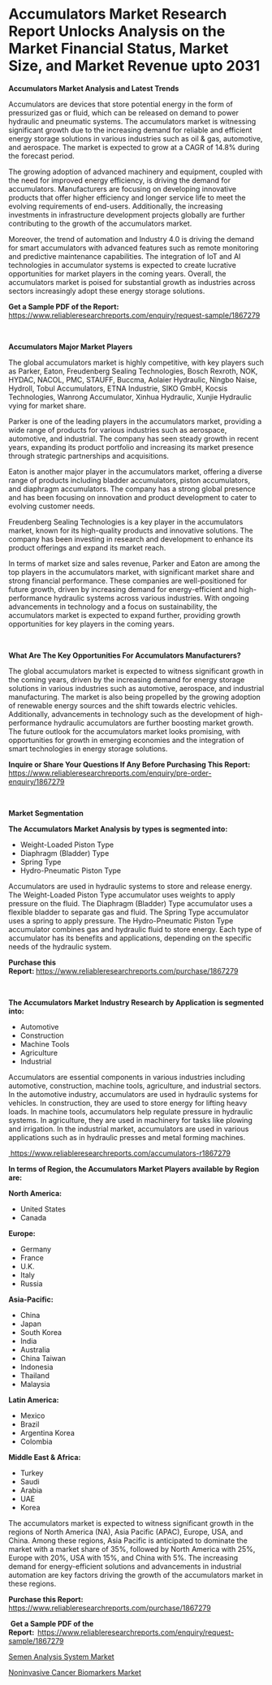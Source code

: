 <p><h1>Accumulators Market Research Report Unlocks Analysis on the Market Financial Status, Market Size, and Market Revenue upto 2031</h1></p><p><strong>Accumulators Market Analysis and Latest Trends</strong></p>
<p><p>Accumulators are devices that store potential energy in the form of pressurized gas or fluid, which can be released on demand to power hydraulic and pneumatic systems. The accumulators market is witnessing significant growth due to the increasing demand for reliable and efficient energy storage solutions in various industries such as oil & gas, automotive, and aerospace. The market is expected to grow at a CAGR of 14.8% during the forecast period.</p><p>The growing adoption of advanced machinery and equipment, coupled with the need for improved energy efficiency, is driving the demand for accumulators. Manufacturers are focusing on developing innovative products that offer higher efficiency and longer service life to meet the evolving requirements of end-users. Additionally, the increasing investments in infrastructure development projects globally are further contributing to the growth of the accumulators market.</p><p>Moreover, the trend of automation and Industry 4.0 is driving the demand for smart accumulators with advanced features such as remote monitoring and predictive maintenance capabilities. The integration of IoT and AI technologies in accumulator systems is expected to create lucrative opportunities for market players in the coming years. Overall, the accumulators market is poised for substantial growth as industries across sectors increasingly adopt these energy storage solutions.</p></p>
<p><strong>Get a Sample PDF of the Report:&nbsp;</strong> <a href="https://www.reliableresearchreports.com/enquiry/request-sample/1867279">https://www.reliableresearchreports.com/enquiry/request-sample/1867279</a></p>
<p>&nbsp;</p>
<p><strong>Accumulators Major Market Players</strong></p>
<p><p>The global accumulators market is highly competitive, with key players such as Parker, Eaton, Freudenberg Sealing Technologies, Bosch Rexroth, NOK, HYDAC, NACOL, PMC, STAUFF, Buccma, Aolaier Hydraulic, Ningbo Naise, Hydroll, Tobul Accumulators, ETNA Industrie, SIKO GmbH, Kocsis Technologies, Wanrong Accumulator, Xinhua Hydraulic, Xunjie Hydraulic vying for market share.</p><p>Parker is one of the leading players in the accumulators market, providing a wide range of products for various industries such as aerospace, automotive, and industrial. The company has seen steady growth in recent years, expanding its product portfolio and increasing its market presence through strategic partnerships and acquisitions.</p><p>Eaton is another major player in the accumulators market, offering a diverse range of products including bladder accumulators, piston accumulators, and diaphragm accumulators. The company has a strong global presence and has been focusing on innovation and product development to cater to evolving customer needs.</p><p>Freudenberg Sealing Technologies is a key player in the accumulators market, known for its high-quality products and innovative solutions. The company has been investing in research and development to enhance its product offerings and expand its market reach.</p><p>In terms of market size and sales revenue, Parker and Eaton are among the top players in the accumulators market, with significant market share and strong financial performance. These companies are well-positioned for future growth, driven by increasing demand for energy-efficient and high-performance hydraulic systems across various industries. With ongoing advancements in technology and a focus on sustainability, the accumulators market is expected to expand further, providing growth opportunities for key players in the coming years.</p></p>
<p>&nbsp;</p>
<p><strong>What Are The Key Opportunities For Accumulators Manufacturers?</strong></p>
<p><p>The global accumulators market is expected to witness significant growth in the coming years, driven by the increasing demand for energy storage solutions in various industries such as automotive, aerospace, and industrial manufacturing. The market is also being propelled by the growing adoption of renewable energy sources and the shift towards electric vehicles. Additionally, advancements in technology such as the development of high-performance hydraulic accumulators are further boosting market growth. The future outlook for the accumulators market looks promising, with opportunities for growth in emerging economies and the integration of smart technologies in energy storage solutions.</p></p>
<p><strong>Inquire or Share Your Questions If Any Before Purchasing This Report:</strong> <a href="https://www.reliableresearchreports.com/enquiry/pre-order-enquiry/1867279">https://www.reliableresearchreports.com/enquiry/pre-order-enquiry/1867279</a></p>
<p>&nbsp;</p>
<p><strong>Market Segmentation</strong></p>
<p><strong>The Accumulators Market Analysis by types is segmented into:</strong></p>
<p><ul><li>Weight-Loaded Piston Type</li><li>Diaphragm (Bladder) Type</li><li>Spring Type</li><li>Hydro-Pneumatic Piston Type</li></ul></p>
<p><p>Accumulators are used in hydraulic systems to store and release energy. The Weight-Loaded Piston Type accumulator uses weights to apply pressure on the fluid. The Diaphragm (Bladder) Type accumulator uses a flexible bladder to separate gas and fluid. The Spring Type accumulator uses a spring to apply pressure. The Hydro-Pneumatic Piston Type accumulator combines gas and hydraulic fluid to store energy. Each type of accumulator has its benefits and applications, depending on the specific needs of the hydraulic system.</p></p>
<p><strong>Purchase this Report:&nbsp;</strong><a href="https://www.reliableresearchreports.com/purchase/1867279">https://www.reliableresearchreports.com/purchase/1867279</a></p>
<p>&nbsp;</p>
<p><strong>The Accumulators Market Industry Research by Application is segmented into:</strong></p>
<p><ul><li>Automotive</li><li>Construction</li><li>Machine Tools</li><li>Agriculture</li><li>Industrial</li></ul></p>
<p><p>Accumulators are essential components in various industries including automotive, construction, machine tools, agriculture, and industrial sectors. In the automotive industry, accumulators are used in hydraulic systems for vehicles. In construction, they are used to store energy for lifting heavy loads. In machine tools, accumulators help regulate pressure in hydraulic systems. In agriculture, they are used in machinery for tasks like plowing and irrigation. In the industrial market, accumulators are used in various applications such as in hydraulic presses and metal forming machines.</p></p>
<p><a href="https://www.reliableresearchreports.com/accumulators-r1867279">&nbsp;https://www.reliableresearchreports.com/accumulators-r1867279</a></p>
<p><strong>In terms of Region, the Accumulators Market Players available by Region are:</strong></p>
<p>
    <p> <strong> North America: </strong>
        <ul>
            <li>United States</li>
            <li>Canada</li>
        </ul>
        </p> 
    <p> <strong> Europe: </strong>
        <ul>
            <li>Germany</li>
            <li>France</li>
            <li>U.K.</li>
            <li>Italy</li>
            <li>Russia</li>
        </ul>
        </p> 
    <p> <strong> Asia-Pacific: </strong>
        <ul>
            <li>China</li>
            <li>Japan</li>
            <li>South Korea</li>
            <li>India</li>
            <li>Australia</li>
            <li>China Taiwan</li>
            <li>Indonesia</li>
            <li>Thailand</li>
            <li>Malaysia</li>
        </ul>
        </p> 
    <p> <strong> Latin America: </strong>
        <ul>
            <li>Mexico</li>
            <li>Brazil</li>
            <li>Argentina Korea</li>
            <li>Colombia</li>
        </ul>
        </p> 
    <p> <strong> Middle East & Africa: </strong>
        <ul>
            <li>Turkey</li>
            <li>Saudi</li>
            <li>Arabia</li>
            <li>UAE</li>
            <li>Korea</li>
        </ul>
    </p>
    </p>
<p><p>The accumulators market is expected to witness significant growth in the regions of North America (NA), Asia Pacific (APAC), Europe, USA, and China. Among these regions, Asia Pacific is anticipated to dominate the market with a market share of 35%, followed by North America with 25%, Europe with 20%, USA with 15%, and China with 5%. The increasing demand for energy-efficient solutions and advancements in industrial automation are key factors driving the growth of the accumulators market in these regions.</p></p>
<p><strong>Purchase this Report: </strong><a href="https://www.reliableresearchreports.com/purchase/1867279">https://www.reliableresearchreports.com/purchase/1867279</a></p>
<p>&nbsp;<strong>Get a Sample PDF of the Report:&nbsp;&nbsp;</strong><a href="https://www.reliableresearchreports.com/enquiry/request-sample/1867279">https://www.reliableresearchreports.com/enquiry/request-sample/1867279</a></p>
<p><strong></strong></p>
<p><p><a href="https://frill-swim-3cd.notion.site/Semen-Analysis-System-Market-Analysis-and-Sze-Forecasted-for-period-from-2024-to-2031-2017b3a75a42458cb4c0f7941d9ba97f">Semen Analysis System Market</a></p><p><a href="https://gentle-editor-9db.notion.site/Noninvasive-Cancer-Biomarkers-Market-Trends-and-Market-Analysis-forecasted-for-period-2024-2031-cd1d9b51808e479f9e95e7828d047203">Noninvasive Cancer Biomarkers Market</a></p></p>